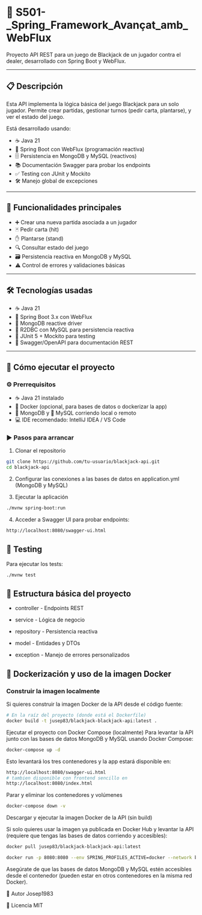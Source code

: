 # 🎲 S501-_Spring_Framework_Avançat_amb_WebFlux

Proyecto API REST para un juego de Blackjack de un jugador contra el dealer, desarrollado con Spring Boot y WebFlux.

---

## 📋 Descripción

Esta API implementa la lógica básica del juego Blackjack para un solo jugador. Permite crear partidas, gestionar turnos (pedir carta, plantarse), y ver el estado del juego.

Está desarrollado usando:

- ☕ Java 21
- 🚀 Spring Boot con WebFlux (programación reactiva)
- 🗄️ Persistencia en MongoDB y MySQL (reactivos)
- 📚 Documentación Swagger para probar los endpoints
- ✅ Testing con JUnit y Mockito
- 🛠️ Manejo global de excepciones

---

## 🎯 Funcionalidades principales

- ➕ Crear una nueva partida asociada a un jugador
- 🃏 Pedir carta (hit)
- ✋ Plantarse (stand)
- 🔍 Consultar estado del juego
- 🗃️ Persistencia reactiva en MongoDB y MySQL
- ⚠️ Control de errores y validaciones básicas

---

## 🛠️ Tecnologías usadas

- ☕ Java 21
- 🚀 Spring Boot 3.x con WebFlux
- 🍃 MongoDB reactive driver
- 🔗 R2DBC con MySQL para persistencia reactiva
- 🧪 JUnit 5 + Mockito para testing
- 📖 Swagger/OpenAPI para documentación REST

---

## 🚀 Cómo ejecutar el proyecto

### ⚙️ Prerrequisitos

- ☕ Java 21 instalado
- 🐳 Docker (opcional, para bases de datos o dockerizar la app)
- 🍃 MongoDB y 🐬 MySQL corriendo local o remoto
- 💻 IDE recomendado: IntelliJ IDEA / VS Code

### ▶️ Pasos para arrancar

1. Clonar el repositorio

```bash
git clone https://github.com/tu-usuario/blackjack-api.git
cd blackjack-api
```

2. Configurar las conexiones a las bases de datos en application.yml (MongoDB y MySQL)

3. Ejecutar la aplicación

```bash
./mvnw spring-boot:run
```

4. Acceder a Swagger UI para probar endpoints:

```bash
http://localhost:8080/swagger-ui.html
```

## 🧪 Testing
Para ejecutar los tests:

```bash
./mvnw test
```

## 📂 Estructura básica del proyecto

- controller - Endpoints REST

- service - Lógica de negocio

- repository - Persistencia reactiva

- model - Entidades y DTOs

- exception - Manejo de errores personalizados

## 🐳 Dockerización y uso de la imagen Docker

### Construir la imagen localmente

Si quieres construir la imagen Docker de la API desde el código fuente:

```bash
# En la raíz del proyecto (donde está el Dockerfile)
docker build -t jusep83/blackjack-blackjack-api:latest .
```
Ejecutar el proyecto con Docker Compose (localmente)
Para levantar la API junto con las bases de datos MongoDB y MySQL usando Docker Compose:

```bash
docker-compose up -d
```
Esto levantará los tres contenedores y la app estará disponible en:

```bash
http://localhost:8080/swagger-ui.html
# tambien disponible con frontend sencillo en
http://localhost:8080/index.html
```
Parar y eliminar los contenedores y volúmenes
```bash
docker-compose down -v
```
Descargar y ejecutar la imagen Docker de la API (sin build)

Si solo quieres usar la imagen ya publicada en Docker Hub y levantar la API (requiere que tengas las bases de datos corriendo y accesibles):

```bash
docker pull jusep83/blackjack-blackjack-api:latest

docker run -p 8080:8080 --env SPRING_PROFILES_ACTIVE=docker --network blackjack-net jusep83/blackjack-blackjack-api:latest
```
Asegúrate de que las bases de datos MongoDB y MySQL estén accesibles desde el contenedor (pueden estar en otros contenedores en la misma red Docker).

👤 Autor
Josep1983

📄 Licencia
MIT

